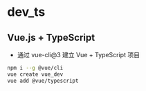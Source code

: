# dev_ts

## Vue.js + TypeScript

* 通过 vue-cli@3 建立 Vue + TypeScript 项目

``` sh
npm i --g @vue/cli
vue create vue_dev
vue add @vue/typescript
```
